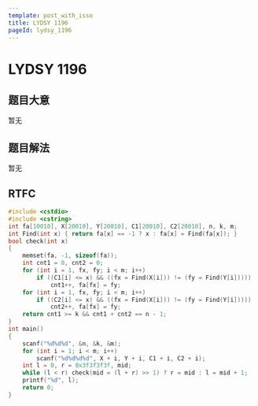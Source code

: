 ```yaml
---
template: post_with_isso
title: LYDSY 1196
pageId: lydsy_1196
---
```


# LYDSY 1196
<span id="poem"></span><script>$(function(){$.ajax('/api/poem?rnd='+Date.now()+Math.random()).done(function(data){$('#poem').text(data);});});</script>
## 题目大意
暂无

## 题目解法
暂无

## RTFC

```cpp
#include <cstdio>
#include <cstring>
int fa[10010], X[20010], Y[20010], C1[20010], C2[20010], n, k, m;
int Find(int x) { return fa[x] == -1 ? x : fa[x] = Find(fa[x]); }
bool check(int x)
{
    memset(fa, -1, sizeof(fa));
    int cnt1 = 0, cnt2 = 0;
    for (int i = 1, fx, fy; i < m; i++)
        if ((C1[i] <= x) && ((fx = Find(X[i])) != (fy = Find(Y[i]))))
            cnt1++, fa[fx] = fy;
    for (int i = 1, fx, fy; i < m; i++)
        if ((C2[i] <= x) && ((fx = Find(X[i])) != (fy = Find(Y[i]))))
            cnt2++, fa[fx] = fy;
    return cnt1 >= k && cnt1 + cnt2 == n - 1;
}
int main()
{
    scanf("%d%d%d", &n, &k, &m);
    for (int i = 1; i < m; i++)
        scanf("%d%d%d%d", X + i, Y + i, C1 + i, C2 + i);
    int l = 0, r = 0x3f3f3f3f, mid;
    while (l < r) check(mid = (l + r) >> 1) ? r = mid : l = mid + 1;
    printf("%d", l);
    return 0;
}
```
<div id="__comment"></div>
